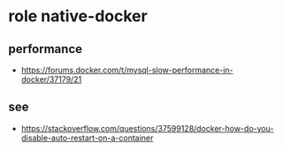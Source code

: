 # role native-docker

## performance
- https://forums.docker.com/t/mysql-slow-performance-in-docker/37179/21

## see
- https://stackoverflow.com/questions/37599128/docker-how-do-you-disable-auto-restart-on-a-container

